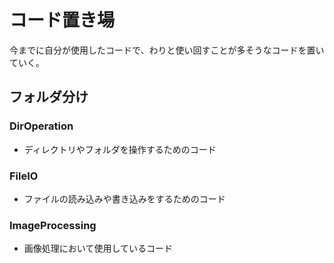 # コード置き場

今までに自分が使用したコードで、わりと使い回すことが多そうなコードを置いていく。

## フォルダ分け
### DirOperation
- ディレクトリやフォルダを操作するためのコード

### FileIO
- ファイルの読み込みや書き込みをするためのコード

### ImageProcessing
- 画像処理において使用しているコード